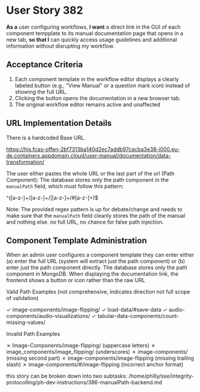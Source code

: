 # User Story 382

**As a** user configuring workflows,
**I want** a direct link in the GUI of each component tempplate to its manual documentation page that opens in a new tab,
**so that I** can quickly access usage guidelines and additional information without disrupting my workflow.

## Acceptance Criteria

1. Each component template in the workflow editor displays a clearly labeled button (e.g., "View Manual" or a question mark icon) instead of showing the full URL.
1. Clicking the button opens the documentation in a new browser tab.
1. The original workflow editor remains active and unaffected

## URL Implementation Details

There is a hardcoded Base URL.

 <https://his.fcas-offen-2bf7313ba140d2ec7addb97cacba3e38-i000.eu-de.containers.appdomain.cloud/user-manual/documentation/data-transformation/>

The user either pastes the whole URL or the last part of the url (Path Component): The database stores only the path component in the `manualPath` field, which must follow this pattern:

 ^([a-z-]+/[a-z-]+/|[a-z-]+/#[a-z-]+)$

Note: The provided regex pattern is up for debate/change and needs to make sure that the `manualPath` field cleanly stores the path of the manual and nothing else. no full URL, no chance for false path injection.

## Component Template Administration

When an admin user configures a component template they can enter either (a) enter the full URL (system will extract just the path component) or (b) enter just the path component directly. The database stores only the path component in MongoDB.
When displaying the documentation link, the frontend shows a button or icon rather than the raw URL

Valid Path Examples (not comprehensive, indicates direction not full scope of validation)

✓ image-components/image-flipping/
✓ load-data/#save-data
✓ audio-components/audio-visualizations/
✓ tabular-data-components/count-missing-values/

Invalid Path Examples

✗ Image-Components/image-flipping/ (uppercase letters)
✗ image_components/image_flipping/ (underscores)
✗ image-components/ (missing second part)
✗ image-components/image-flipping (missing trailing slash)
✗ image-components/#/image-flipping (incorrect anchor format)

this story can be broken down into two subtasks:
/home/philly/sse/integrity-protocolling/ph-dev-instructions/386-manualPath-backend.md
